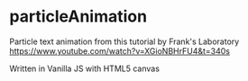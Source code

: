 # particleAnimation

Particle text animation from this tutorial by Frank's Laboratory
https://www.youtube.com/watch?v=XGioNBHrFU4&t=340s

Written in Vanilla JS with HTML5 canvas
